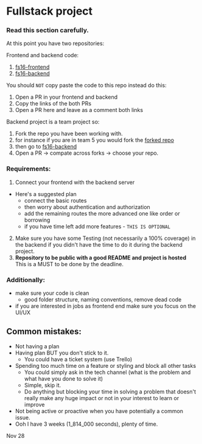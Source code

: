 # Fullstack project

### Read this section carefully.

At this point you have two repositories:

Frontend and backend code:

1. [fs16-frontend](https://github.com/Integrify-Finland/fs16_6-frontend-project)
2. [fs16-backend](https://github.com/Integrify-Finland/fs16-backend)

You should `NOT` copy paste the code to this repo instead do this:

1. Open a PR in your frontend and backend
2. Copy the links of the both PRs
3. Open a PR here and leave as a comment both links

Backend project is a team project so:

1. Fork the repo you have been working with.
2. for instance if you are in team 5 you would fork the [forked repo](https://github.com/arf1e/team-5-backend/tree/main)
3. then go to [fs16-backend](https://github.com/Integrify-Finland/fs16-backend)
4. Open a PR -> compate across forks -> choose your repo.

### Requirements:

1. Connect your frontend with the backend server

- Here's a suggested plan
  - connect the basic routes
  - then worry about authentication and authorization
  - add the remaining routes the more advanced one like order or borrowing
  - if you have time left add more features - `THIS IS OPTIONAL`

2. Make sure you have some Testing (not necessarily a 100% coverage) in the backend if you didn't have the time to do it during the backend project.
3. **Repository to be public with a good README and project is hosted** This is a MUST to be done by the deadline.

### Additionally:

- make sure your code is clean
  - good folder structure, naming conventions, remove dead code
- if you are interested in jobs as frontend end make sure you focus on the UI/UX

## Common mistakes:

- Not having a plan
- Having plan BUT you don't stick to it.
  - You could have a ticket system (use Trello)
- Spending too much time on a feature or styling and block all other tasks
  - You could simply ask in the tech channel (what is the problem and what have you done to solve it)
  - Simple, skip it.
  - Do anything but blocking your time in solving a problem that doesn't really make any huge impact or not in your interest to learn or improve
- Not being active or proactive when you have potentially a common issue.
- Ooh I have 3 weeks (1_814_000 seconds), plenty of time.
  
Nov 28
